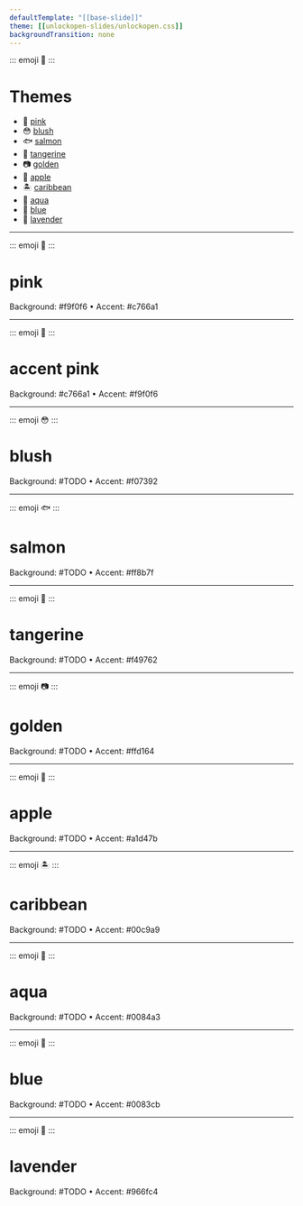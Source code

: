 ```yaml
---
defaultTemplate: "[[base-slide]]"
theme: [[unlockopen-slides/unlockopen.css]]
backgroundTransition: none
---
```


<!-- slide id="theme" class="emoji-list" -->

::: emoji
🎨
:::

#  Themes

- 🐷 [pink](#theme-pink)
- 😳 [blush](#theme-blush)
- 🐟 [salmon](#theme-salmon)
- 🍊 [tangerine](#theme-tangerine)
- 📷 [golden](#theme-golden)
- 🍏 [apple](#theme-apple)
- 🏝 [caribbean](#theme-caribbean)
- 🤿 [aqua](#theme-aqua)
- 🌊 [blue](#theme-blue)
- 🐝 [lavender](#theme-lavender)

---

<!-- slide id="theme-pink" class="theme-pink" -->
::: emoji
🐷
:::

# pink
Background: \#f9f0f6 • Accent: \#c766a1

---

<!-- slide id="theme-pink" class="theme-pink theme-accent" -->
::: emoji
🐷
:::

# accent pink
Background: \#c766a1 • Accent: \#f9f0f6

---

<!-- slide id="theme-blush" class="theme-blush" -->

::: emoji
😳
:::

# blush
Background: \#TODO • Accent: \#f07392

---

<!-- slide data-theme="salmon" id="theme-salmon" class="salmon" -->

::: emoji
🐟
:::

# salmon
Background: \#TODO • Accent: \#ff8b7f

---

<!-- slide id="theme-tangerine" class="theme-tangerine" -->

::: emoji
🍊
:::

# tangerine
Background: \#TODO • Accent: \#f49762

---

<!-- slide id="theme-golden" class="theme-golden" -->

::: emoji
📷
:::

# golden
Background: \#TODO • Accent: \#ffd164

---

<!-- slide id="theme-apple" class="theme-apple" -->

::: emoji
🍏
:::

# apple
Background: \#TODO • Accent: \#a1d47b

---

<!-- slide id="theme-caribbean" class="theme-caribbean" -->

::: emoji
🏝
:::

# caribbean
Background: \#TODO • Accent: \#00c9a9

---

<!-- slide id="theme-aqua" class="theme-aqua" -->

::: emoji
🤿
:::

# aqua
Background: \#TODO • Accent: \#0084a3

---

<!-- slide id="theme-blue" class="theme-blue" -->

::: emoji
🌊
:::

# blue
Background: \#TODO • Accent: \#0083cb

---

<!-- slide id="theme-lavender" class="theme-lavender" -->

::: emoji
🐝
:::

# lavender
Background: \#TODO • Accent: \#966fc4

